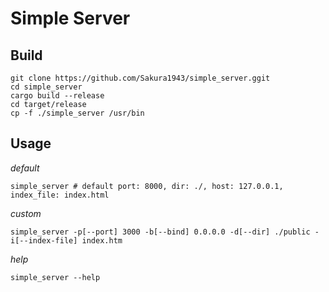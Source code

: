 # Simple Server

## Build
```shell
git clone https://github.com/Sakura1943/simple_server.ggit
cd simple_server
cargo build --release
cd target/release
cp -f ./simple_server /usr/bin
```

## Usage
*default*
```shell
simple_server # default port: 8000, dir: ./, host: 127.0.0.1, index_file: index.html
```
*custom*
```shell
simple_server -p[--port] 3000 -b[--bind] 0.0.0.0 -d[--dir] ./public -i[--index-file] index.htm
```
*help*
```shell
simple_server --help
```
